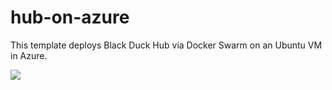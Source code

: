 # hub-on-azure
This template deploys Black Duck Hub via Docker Swarm on an Ubuntu VM in Azure.


<a href="https://portal.azure.com/#create/Microsoft.Template/uri/https%3A%2F%2Fraw.githubusercontent.com%2Fyevster%2Fhub-on-azure%2Fmaster%2Fazuredeploy.json" target="_blank">
    <img src="http://azuredeploy.net/deploybutton.png"/>
</a>
